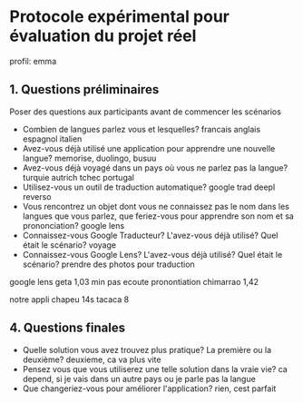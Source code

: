 # Protocole expérimental pour évaluation du projet réel

profil: emma

## 1. Questions préliminaires

Poser des questions aux participants avant de commencer les scénarios

- Combien de langues parlez vous et lesquelles?
francais anglais espagnol italien
- Avez-vous déjà utilisé une application pour apprendre une nouvelle langue?
memorise, duolingo, busuu
- Avez-vous déjà voyagé dans un pays où vous ne parlez pas la langue?
turquie autrich tchec portugal
- Utilisez-vous un outil de traduction automatique?
google trad deepl reverso
- Vous rencontrez un objet dont vous ne connaissez pas le nom dans les langues que vous parlez, que feriez-vous pour apprendre son nom et sa prononciation?
google lens
- Connaissez-vous Google Traducteur? L'avez-vous déjà utilisé? Quel était le scénario?
voyage
- Connaissez-vous Google Lens? L'avez-vous déjà utilisé? Quel était le scénario?
prendre des photos pour traduction

google lens
geta 1,03 min pas ecoute pronontiation
chimarrao 1,42

notre appli
chapeu 14s
tacaca 8



## 4. Questions finales
- Quelle solution vous avez trouvez plus pratique? La première ou la deuxième? 
deuxieme, ca va plus vite
- Pensez vous que vous utiliserez une telle solution dans la vraie vie?
ca depend, si je vais dans un autre pays ou je parle pas la langue
- Que changeriez-vous pour améliorer l'application?
rien, cest parfait